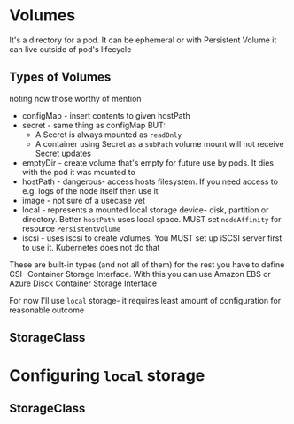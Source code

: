 # Volumes
It's a directory for a pod. It can be ephemeral or with Persistent Volume it can live outside of pod's lifecycle

## Types of Volumes
noting now those worthy of mention

- configMap - insert contents to given hostPath
- secret - same thing as configMap BUT:
  - A Secret is always mounted as `readOnly`
  - A container using Secret as a `subPath` volume mount will not receive Secret updates
- emptyDir - create volume that's empty for future use by pods. It dies with the pod it was mounted to 
- hostPath - dangerous- access hosts filesystem. If you need access to e.g. logs of the node itself then use it
- image - not sure of a usecase yet
- local - represents a mounted local storage device- disk, partition or directory. Better `hostPath` uses local space. MUST set `nodeAffinity` for resource `PersistentVolume`
- iscsi - uses iscsi to create volumes. You MUST set up iSCSI server first to use it. Kubernetes does not do that

These are built-in types (and not all of them) for the rest you have to define CSI- Container Storage Interface. With this you can use Amazon EBS or Azure Disck Container Storage Interface

For now I'll use `local` storage- it requires least amount of configuration for reasonable outcome

## StorageClass


# Configuring `local` storage
## StorageClass

```

